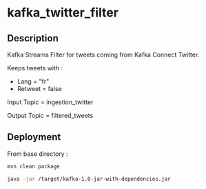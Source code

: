 # kafka_twitter_filter

## Description

Kafka Streams Filter for tweets coming from Kafka Connect Twitter. 

Keeps tweets with :
- Lang = "fr"
- Retweet = false

Input Topic = ingestion_twitter

Output Topic = filtered_tweets

## Deployment

From base directory :

```bash
mvn clean package

java -jar /target/kafka-1.0-jar-with-dependencies.jar
```
